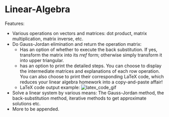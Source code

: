 # Linear-Algebra

Features:

- Various operations on vectors and matrices: dot product, matrix multiplication,
  matrix inverse, etc.
- Do Gauss-Jordan elimination and return the operation matrix:
  - Has an option of whether to execute the back substitution. If yes, transform
    the matrix into its $rref$ form; otherwise simply transform it into upper triangular.
  - has an option to print the detailed steps. You can choose to display the              intermediate matrices and explanations of each row operation. You can also choose     to print their corresponding LaTeX code, which reduces your linear algebra homework   into a copy-and-paste affair!
  - LaTeX code output example: ![latex_code_gif](https://raw.githubusercontent.com/TZTsai/Linear-Algebra/master/bc0sh-a2mrp.gif)
- Solve a linear system by various means:
    The Gauss-Jordan method, the back-substitution method, iterative methods to get approximate solutions etc.
- More to be appended.
